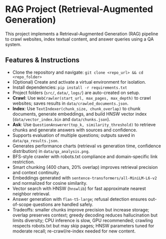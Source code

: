 # RAG Project (Retrieval-Augmented Generation)

This project implements a Retrieval-Augmented Generation (RAG) pipeline to crawl websites, index textual content, and answer queries using a QA system.

## Features & Instructions

- Clone the repository and navigate: `git clone <repo_url> && cd <repo_folder>`
- (Optional) Create and activate a virtual environment for isolation.
- Install dependencies: `pip install -r requirements.txt`
- Project folders (`src/`, `data/`, `logs/`) are auto-created on setup.
- **Crawl**: Use `WebCrawler(start_url, max_pages, max_depth)` to crawl websites; saves results in `data/crawled_documents.json`.
- **Index**: Use `TextIndexer(chunk_size, chunk_overlap)` to chunk documents, generate embeddings, and build HNSW vector index (`data/vector_index.bin` and `data/chunks.json`).
- **Ask**: Use `QuestionAnswerer(top_k, similarity_threshold)` to retrieve chunks and generate answers with sources and confidence.
- Supports evaluation of multiple questions; outputs saved in `data/qa_results.json`.
- Generates performance charts (retrieval vs generation time, confidence distribution) in `data/qa_analysis.png`.
- BFS-style crawler with robots.txt compliance and domain-specific link restriction.
- Smart chunking (400 chars, 20% overlap) improves retrieval precision and context continuity.
- Embeddings generated with `sentence-transformers/all-MiniLM-L6-v2` and normalized for cosine similarity.
- Vector search with HNSW (`hnswlib`) for fast approximate nearest neighbor retrieval.
- Answer generation with `flan-t5-large`; refusal detection ensures out-of-scope questions are handled safely.
- Tradeoffs: smaller chunks improve precision but increase storage; overlap preserves context; greedy decoding reduces hallucination but limits diversity; CPU inference is slow, GPU recommended; crawling respects robots.txt but may skip pages; HNSW parameters tuned for moderate recall; re-crawl/re-index needed for new content.
